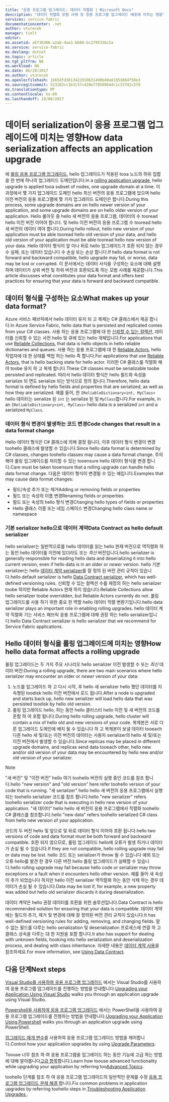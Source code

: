 ```yaml
---
title: "응용 프로그램 업그레이드: 데이터 직렬화 | Microsoft Docs"
description: "데이터 직렬화 모범 사례 및 응용 프로그램 업그레이드 배포에 미치는 영향"
services: service-fabric
documentationcenter: .net
author: vturecek
manager: timlt
editor: 
ms.assetid: a5f36366-a2ab-4ae3-bb08-bc2f9533bc5a
ms.service: service-fabric
ms.devlang: dotnet
ms.topic: article
ms.tgt_pltfrm: NA
ms.workload: NA
ms.date: 06/29/2017
ms.author: vturecek
ms.openlocfilehash: 1b65dfd3813423550631490640a81953864f58e3
ms.sourcegitcommit: 523283cc1b3c37c428e77850964dc1c33742c5f0
ms.translationtype: MT
ms.contentlocale: ko-KR
ms.lasthandoff: 10/06/2017
---
```

# <a name="how-data-serialization-affects-an-application-upgrade"></a><span data-ttu-id="b9fae-103">데이터 serialization이 응용 프로그램 업그레이드에 미치는 영향</span><span class="sxs-lookup"><span data-stu-id="b9fae-103">How data serialization affects an application upgrade</span></span>
<span data-ttu-id="b9fae-104">에 [롤링 응용 프로그램 업그레이드](service-fabric-application-upgrade.md), hello 업그레이드가 적용된 tooa 노드의 하위 집합을 한 번에 하나의 업그레이드 도메인입니다.</span><span class="sxs-lookup"><span data-stu-id="b9fae-104">In a [rolling application upgrade](service-fabric-application-upgrade.md), hello upgrade is applied tooa subset of nodes, one upgrade domain at a time.</span></span> <span data-ttu-id="b9fae-105">이 과정에서 몇 가지 업그레이드 도메인 hello 최신 버전의 응용 프로그램에 있으며 hello 이전 버전의 응용 프로그램에 몇 가지 업그레이드 도메인은 합니다.</span><span class="sxs-lookup"><span data-stu-id="b9fae-105">During this process, some upgrade domains are on hello newer version of your application, and some upgrade domains are on hello older version of your application.</span></span> <span data-ttu-id="b9fae-106">Hello 롤아웃 중 hello 새 버전의 응용 프로그램, 데이터의 수 tooread hello 이전 버전 이어야 합니다. 및 hello 이전 버전의 응용 프로그램 수 tooread hello 새 버전의 데이터 여야 합니다.</span><span class="sxs-lookup"><span data-stu-id="b9fae-106">During hello rollout, hello new version of your application must be able tooread hello old version of your data, and hello old version of your application must be able tooread hello new version of your data.</span></span> <span data-ttu-id="b9fae-107">Hello 데이터 형식이 앞 이나 뒤로 hello 업그레이드가 호환 되지 않는 경우 수 실패, 또는 데이터 있습니다 수 손실 또는 손상 합니다.</span><span class="sxs-lookup"><span data-stu-id="b9fae-107">If hello data format is not forward and backward compatible, hello upgrade may fail, or worse, data may be lost or corrupted.</span></span> <span data-ttu-id="b9fae-108">이 문서에서는 데이터 서식을 구성하는 요소에 대해 설명하며 데이터가 상위 버전 및 하위 버전과 호환되도록 하는 모범 사례를 제공합니다.</span><span class="sxs-lookup"><span data-stu-id="b9fae-108">This article discusses what constitutes your data format and offers best practices for ensuring that your data is forward and backward compatible.</span></span>

## <a name="what-makes-up-your-data-format"></a><span data-ttu-id="b9fae-109">데이터 형식을 구성하는 요소</span><span class="sxs-lookup"><span data-stu-id="b9fae-109">What makes up your data format?</span></span>
<span data-ttu-id="b9fae-110">Azure 서비스 패브릭에서 hello 데이터 유지 되 고 복제는 C# 클래스에서 제공 합니다.</span><span class="sxs-lookup"><span data-stu-id="b9fae-110">In Azure Service Fabric, hello data that is persisted and replicated comes from your C# classes.</span></span> <span data-ttu-id="b9fae-111">사용 하는 응용 프로그램에 대 한 [신뢰할 수 있는 컬렉션](service-fabric-reliable-services-reliable-collections.md), 데이터를 신뢰할 수 있는 사전 hello 및 큐에 있는 hello 개체입니다.</span><span class="sxs-lookup"><span data-stu-id="b9fae-111">For applications that use [Reliable Collections](service-fabric-reliable-services-reliable-collections.md), that data is hello objects in hello reliable dictionaries and queues.</span></span> <span data-ttu-id="b9fae-112">사용 하는 응용 프로그램에 대 한 [Reliable Actors](service-fabric-reliable-actors-introduction.md), hello 작업자에 대 한 상태를 백업 하는 hello 즉 합니다.</span><span class="sxs-lookup"><span data-stu-id="b9fae-112">For applications that use [Reliable Actors](service-fabric-reliable-actors-introduction.md), that is hello backing state for hello actor.</span></span> <span data-ttu-id="b9fae-113">이러한 C# 클래스를 직렬화 해야 toobe 유지 하 고 복제 합니다.</span><span class="sxs-lookup"><span data-stu-id="b9fae-113">These C# classes must be serializable toobe persisted and replicated.</span></span> <span data-ttu-id="b9fae-114">따라서 hello 데이터 형식은 hello 필드와 속성을 serialize 되 면도 serialize 되는 방식으로 정의 됩니다.</span><span class="sxs-lookup"><span data-stu-id="b9fae-114">Therefore, hello data format is defined by hello fields and properties that are serialized, as well as how they are serialized.</span></span> <span data-ttu-id="b9fae-115">예를 들어, 한 `IReliableDictionary<int, MyClass>` hello 데이터는 serialize 된 `int` 는 serialize 된 및 `MyClass`합니다.</span><span class="sxs-lookup"><span data-stu-id="b9fae-115">For example, in an `IReliableDictionary<int, MyClass>` hello data is a serialized `int` and a serialized `MyClass`.</span></span>

### <a name="code-changes-that-result-in-a-data-format-change"></a><span data-ttu-id="b9fae-116">데이터 형식 변경이 발생하는 코드 변경</span><span class="sxs-lookup"><span data-stu-id="b9fae-116">Code changes that result in a data format change</span></span>
<span data-ttu-id="b9fae-117">Hello 데이터 형식은 C# 클래스에 의해 결정 됩니다, 이후 데이터 형식 변경이 변경 toohello 클래스에 발생할 수 있습니다.</span><span class="sxs-lookup"><span data-stu-id="b9fae-117">Since hello data format is determined by C# classes, changes toohello classes may cause a data format change.</span></span> <span data-ttu-id="b9fae-118">주의 해야 롤링 업그레이드를 처리할 수 있는 tooensure hello 데이터 형식을 변경 합니다.</span><span class="sxs-lookup"><span data-stu-id="b9fae-118">Care must be taken tooensure that a rolling upgrade can handle hello data format change.</span></span> <span data-ttu-id="b9fae-119">다음은 데이터 형식이 변경될 수 있는 예입니다.</span><span class="sxs-lookup"><span data-stu-id="b9fae-119">Examples that may cause data format changes:</span></span>

* <span data-ttu-id="b9fae-120">필드/속성 추가 또는 제거</span><span class="sxs-lookup"><span data-stu-id="b9fae-120">Adding or removing fields or properties</span></span>
* <span data-ttu-id="b9fae-121">필드 또는 속성의 이름 변경</span><span class="sxs-lookup"><span data-stu-id="b9fae-121">Renaming fields or properties</span></span>
* <span data-ttu-id="b9fae-122">필드 또는 속성의 hello 형식 변경</span><span class="sxs-lookup"><span data-stu-id="b9fae-122">Changing hello types of fields or properties</span></span>
* <span data-ttu-id="b9fae-123">Hello 클래스 이름 또는 네임 스페이스 변경</span><span class="sxs-lookup"><span data-stu-id="b9fae-123">Changing hello class name or namespace</span></span>

### <a name="data-contract-as-hello-default-serializer"></a><span data-ttu-id="b9fae-124">기본 serializer hello으로 데이터 계약</span><span class="sxs-lookup"><span data-stu-id="b9fae-124">Data Contract as hello default serializer</span></span>
<span data-ttu-id="b9fae-125">hello serializer는 일반적으로를 hello 데이터를 읽는 hello 현재 버전으로 역직렬화 하는 동안 hello 데이터를 이전에 있더라도 또는 *최신* 버전입니다.</span><span class="sxs-lookup"><span data-stu-id="b9fae-125">hello serializer is generally responsible for reading hello data and deserializing it into hello current version, even if hello data is in an older or *newer* version.</span></span> <span data-ttu-id="b9fae-126">hello 기본 serializer는 hello [데이터 계약 serializer](https://msdn.microsoft.com/library/ms733127.aspx)를 잘 정의 된 버전 관리 규칙이 있습니다.</span><span class="sxs-lookup"><span data-stu-id="b9fae-126">hello default serializer is hello [Data Contract serializer](https://msdn.microsoft.com/library/ms733127.aspx), which has well-defined versioning rules.</span></span> <span data-ttu-id="b9fae-127">신뢰할 수 있는 컬렉션 수를 재정의 하는 hello serializer toobe 하지만 Reliable Actors 현재 하지 않습니다.</span><span class="sxs-lookup"><span data-stu-id="b9fae-127">Reliable Collections allow hello serializer toobe overridden, but Reliable Actors currently do not.</span></span> <span data-ttu-id="b9fae-128">롤링 업그레이드를 사용 하기 위한 중요 한 역할 hello 데이터 직렬 변환기입니다.</span><span class="sxs-lookup"><span data-stu-id="b9fae-128">hello data serializer plays an important role in enabling rolling upgrades.</span></span> <span data-ttu-id="b9fae-129">hello 데이터 계약 직렬화 기는 서비스 패브릭 응용 프로그램에 대해 권장 하는 hello serializer입니다.</span><span class="sxs-lookup"><span data-stu-id="b9fae-129">hello Data Contract serializer is hello serializer that we recommend for Service Fabric applications.</span></span>

## <a name="how-hello-data-format-affects-a-rolling-upgrade"></a><span data-ttu-id="b9fae-130">Hello 데이터 형식을 롤링 업그레이드에 미치는 영향</span><span class="sxs-lookup"><span data-stu-id="b9fae-130">How hello data format affects a rolling upgrade</span></span>
<span data-ttu-id="b9fae-131">롤링 업그레이드는 두 가지 주요 시나리오 hello serializer 이전 발생할 수 또는 *최신* 데이터 버전:</span><span class="sxs-lookup"><span data-stu-id="b9fae-131">During a rolling upgrade, there are two main scenarios where hello serializer may encounter an older or *newer* version of your data:</span></span>

1. <span data-ttu-id="b9fae-132">노드를 업그레이드 하 고 다시 시작, 후 hello 새 serializer hello 했던 데이터를 지속형된 toodisk hello 이전 버전에서 로드 됩니다.</span><span class="sxs-lookup"><span data-stu-id="b9fae-132">After a node is upgraded and starts back up, hello new serializer will load hello data that was persisted toodisk by hello old version.</span></span>
2. <span data-ttu-id="b9fae-133">롤링 업그레이드 hello, 하는 동안 hello 클러스터 hello 이전 및 새 버전의 코드를 혼합 하 여 포함 됩니다.</span><span class="sxs-lookup"><span data-stu-id="b9fae-133">During hello rolling upgrade, hello cluster will contain a mix of hello old and new versions of your code.</span></span> <span data-ttu-id="b9fae-134">복제본은 서로 다른 업그레이드 도메인에 배치 될 수 있습니다 하 고 복제본이 보낼 데이터 tooeach 다른 hello 새 및/또는 이전 버전의 데이터는 사용자 serializer의 hello 새 및/또는 이전 버전에서 발생할 수 있습니다.</span><span class="sxs-lookup"><span data-stu-id="b9fae-134">Since replicas may be placed in different upgrade domains, and replicas send data tooeach other, hello new and/or old version of your data may be encountered by hello new and/or old version of your serializer.</span></span>

> [!NOTE]
> <span data-ttu-id="b9fae-135">"새 버전" 및 "이전 버전" hello 여기 toohello 버전의 실행 중인 코드를 참조 합니다.</span><span class="sxs-lookup"><span data-stu-id="b9fae-135">hello "new version" and "old version" here refer toohello version of your code that is running.</span></span> <span data-ttu-id="b9fae-136">"새 serializer" hello hello 새 버전의 응용 프로그램에서 실행 되는 toohello serializer 코드를 참조 합니다.</span><span class="sxs-lookup"><span data-stu-id="b9fae-136">hello "new serializer" refers toohello serializer code that is executing in hello new version of your application.</span></span> <span data-ttu-id="b9fae-137">"새 데이터" hello hello 새 버전의 응용 프로그램에서 직렬화 toohello C# 클래스를 참조합니다.</span><span class="sxs-lookup"><span data-stu-id="b9fae-137">hello "new data" refers toohello serialized C# class from hello new version of your application.</span></span>
> 
> 

<span data-ttu-id="b9fae-138">코드의 두 버전 hello 및 앞으로 및 뒤로 데이터 형식 이어야 호환 됩니다.</span><span class="sxs-lookup"><span data-stu-id="b9fae-138">hello two versions of code and data format must be both forward and backward compatible.</span></span> <span data-ttu-id="b9fae-139">호환 되지 않으므로, 롤링 업그레이드 hello에 오류가 발생 하거나 데이터가 손실 될 수 있습니다.</span><span class="sxs-lookup"><span data-stu-id="b9fae-139">If they are not compatible, hello rolling upgrade may fail or data may be lost.</span></span> <span data-ttu-id="b9fae-140">hello 코드 또는 serializer가 throw 될 수 있습니다 예외 또는 오류 hello를 발견 한 경우 다른 버전 hello 롤링 업그레이드가 실패할 수 있습니다.</span><span class="sxs-lookup"><span data-stu-id="b9fae-140">hello rolling upgrade may fail because hello code or serializer may throw exceptions or a fault when it encounters hello other version.</span></span> <span data-ttu-id="b9fae-141">예를 들어 새 속성이 추가 되었습니다 하지만 hello 이전 serializer 역직렬화 하는 동안 삭제 하는 경우 데이터가 손실 될 수 있습니다.</span><span class="sxs-lookup"><span data-stu-id="b9fae-141">Data may be lost if, for example, a new property was added but hello old serializer discards it during deserialization.</span></span>

<span data-ttu-id="b9fae-142">데이터 계약은 hello 권장 데이터를 호환을 위한 솔루션입니다.</span><span class="sxs-lookup"><span data-stu-id="b9fae-142">Data Contract is hello recommended solution for ensuring that your data is compatible.</span></span> <span data-ttu-id="b9fae-143">데이터 계약에는 필드의 추가, 제거 및 변경에 대해 잘 정의된 버전 관리 규칙이 있습니다.</span><span class="sxs-lookup"><span data-stu-id="b9fae-143">It has well-defined versioning rules for adding, removing, and changing fields.</span></span> <span data-ttu-id="b9fae-144">알 수 없는 필드를 다루는 hello serialization 및 deserialization 프로세스에 연결 하 고 클래스 상속을 다루는 대 한 지원을 포함 합니다.</span><span class="sxs-lookup"><span data-stu-id="b9fae-144">It also has support for dealing with unknown fields, hooking into hello serialization and deserialization process, and dealing with class inheritance.</span></span> <span data-ttu-id="b9fae-145">자세한 내용은 [데이터 계약 사용](https://msdn.microsoft.com/library/ms733127.aspx)을 참조하세요.</span><span class="sxs-lookup"><span data-stu-id="b9fae-145">For more information, see [Using Data Contract](https://msdn.microsoft.com/library/ms733127.aspx).</span></span>

## <a name="next-steps"></a><span data-ttu-id="b9fae-146">다음 단계</span><span class="sxs-lookup"><span data-stu-id="b9fae-146">Next steps</span></span>
<span data-ttu-id="b9fae-147">[Visual Studio를 사용하여 응용 프로그램 업그레이드](service-fabric-application-upgrade-tutorial.md) 에서는 Visual Studio를 사용하여 응용 프로그램 업그레이드를 진행하는 방법을 안내합니다.</span><span class="sxs-lookup"><span data-stu-id="b9fae-147">[Upgrading your Application Using Visual Studio](service-fabric-application-upgrade-tutorial.md) walks you through an application upgrade using Visual Studio.</span></span>

<span data-ttu-id="b9fae-148">[Powershell을 사용하여 응용 프로그램 업그레이드](service-fabric-application-upgrade-tutorial-powershell.md) 에서는 PowerShell을 사용하여 응용 프로그램 업그레이드를 진행하는 방법을 안내합니다.</span><span class="sxs-lookup"><span data-stu-id="b9fae-148">[Upgrading your Application Using Powershell](service-fabric-application-upgrade-tutorial-powershell.md) walks you through an application upgrade using PowerShell.</span></span>

<span data-ttu-id="b9fae-149">[업그레이드 매개 변수](service-fabric-application-upgrade-parameters.md)를 사용하여 응용 프로그램 업그레이드 방법을 제어합니다.</span><span class="sxs-lookup"><span data-stu-id="b9fae-149">Control how your application upgrades by using [Upgrade Parameters](service-fabric-application-upgrade-parameters.md).</span></span>

<span data-ttu-id="b9fae-150">Toouse 너무 참조 하 여 응용 프로그램을 업그레이드 하는 동안 기능에 고급 하는 방법에 대해 알아봅니다[고급 항목](service-fabric-application-upgrade-advanced.md)합니다.</span><span class="sxs-lookup"><span data-stu-id="b9fae-150">Learn how toouse advanced functionality while upgrading your application by referring too[Advanced Topics](service-fabric-application-upgrade-advanced.md).</span></span>

<span data-ttu-id="b9fae-151">toohello 단계를 참조 하 여 응용 프로그램 업그레이드의 일반적인 문제를 수정 [응용 프로그램 업그레이드 문제 해결 ](service-fabric-application-upgrade-troubleshooting.md)합니다.</span><span class="sxs-lookup"><span data-stu-id="b9fae-151">Fix common problems in application upgrades by referring toohello steps in [Troubleshooting Application Upgrades ](service-fabric-application-upgrade-troubleshooting.md).</span></span>

